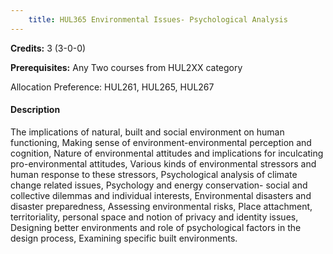 ```yaml
---
    title: HUL365 Environmental Issues- Psychological Analysis
---
```

**Credits:** 3 (3-0-0)



**Prerequisites:** Any Two courses from HUL2XX category 

Allocation Preference: HUL261, HUL265, HUL267

#### Description 
The implications of natural, built and social environment on human functioning, Making sense of environment-environmental perception and cognition, Nature of environmental attitudes and implications for inculcating pro-environmental attitudes, Various kinds of environmental stressors and human response to these stressors, Psychological analysis of climate change related issues, Psychology and energy conservation- social and collective dilemmas and individual interests, Environmental disasters and disaster preparedness, Assessing environmental risks, Place attachment, territoriality, personal space and notion of privacy and identity issues, Designing better environments and role of psychological factors in the design process, Examining specific built environments.
